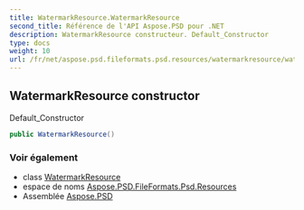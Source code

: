 ```yaml
---
title: WatermarkResource.WatermarkResource
second_title: Référence de l'API Aspose.PSD pour .NET
description: WatermarkResource constructeur. Default_Constructor
type: docs
weight: 10
url: /fr/net/aspose.psd.fileformats.psd.resources/watermarkresource/watermarkresource/
---
```

## WatermarkResource constructor

Default_Constructor

```csharp
public WatermarkResource()
```

### Voir également

* class [WatermarkResource](../)
* espace de noms [Aspose.PSD.FileFormats.Psd.Resources](../../watermarkresource/)
* Assemblée [Aspose.PSD](../../../)



